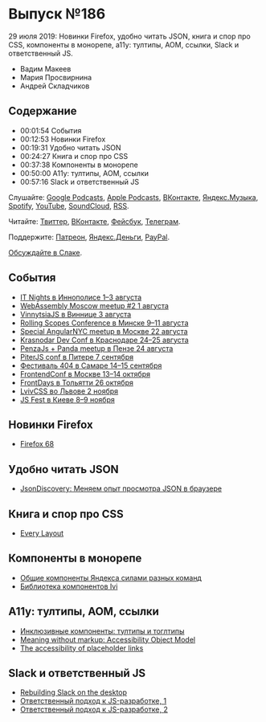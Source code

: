 # Выпуск №186

29 июля 2019: Новинки Firefox, удобно читать JSON, книга и спор про CSS, компоненты в монорепе, a11y: тултипы, AOM, ссылки, Slack и ответственный JS.

- Вадим Макеев
- Мария Просвирнина
- Андрей Складчиков

## Содержание

- 00:01:54 События
- 00:12:53 Новинки Firefox
- 00:19:31 Удобно читать JSON
- 00:24:27 Книга и спор про CSS
- 00:37:38 Компоненты в монорепе
- 00:50:00 A11y: тултипы, AOM, ссылки
- 00:57:16 Slack и ответственный JS

Слушайте: [Google Podcasts](https://podcasts.google.com/?feed=aHR0cHM6Ly93ZWItc3RhbmRhcmRzLnJ1L3BvZGNhc3QvZmVlZC8), [Apple Podcasts](https://itunes.apple.com/podcast/id1080500016), [ВКонтакте](https://vk.com/podcasts-32017543), [Яндекс.Музыка](https://music.yandex.ru/album/6245956), [Spotify](https://open.spotify.com/show/3rzAcADjpBpXt73L0epTjV), [YouTube](https://www.youtube.com/playlist?list=PLMBnwIwFEFHcwuevhsNXkFTcadeX5R1Go), [SoundCloud](https://soundcloud.com/web-standards), [RSS](https://web-standards.ru/podcast/feed/).

Читайте: [Твиттер](https://twitter.com/webstandards_ru), [ВКонтакте](https://vk.com/webstandards_ru), [Фейсбук](https://www.facebook.com/webstandardsru), [Телеграм](https://t.me/webstandards_ru).

Поддержите: [Патреон](https://www.patreon.com/webstandards_ru), [Яндекс.Деньги](https://money.yandex.ru/to/41001119329753), [PayPal](https://www.paypal.me/pepelsbey).

[Обсуждайте в Слаке](http://slack.web-standards.ru/).

## События

- [IT Nights в Иннополисе 1–3 августа](https://it-nights.ru/)
- [WebAssembly Moscow meetup #2 1 августа](https://webassembly-moscow.timepad.ru/event/1025337/)
- [VinnytsiaJS в Виннице 3 августа](http://vinnytsiajs.org/)
- [Rolling Scopes Conference в Минске 9–11 августа](https://rsconf.by/)
- [Special AngularNYC meetup в Москве 22 августа](https://www.meetup.com/AngularMoscow/events/262852871/)
- [Krasnodar Dev Conf в Краснодаре 24–25 августа](https://krd.dev/events/14)
- [PenzaJs + Panda meetup в Пензе 24 августа](https://panda-meetup.ru/penza-frontend-meetup)
- [PiterJS conf в Питере 7 сентября](https://conf.piterjs.org/)
- [Фестиваль 404 в Самаре 14–15 сентября](https://2019.404fest.ru/)
- [FrontendConf в Москве 13–14 октября](https://frontendconf.ru/moscow/2019)
- [FrontDays в Тольятти 26 октября](https://frontdays.ru)
- [LvivCSS во Львове 2 ноября](https://lvivcss.org)
- [JS Fest в Киеве 8–9 ноября](http://jsfest.com.ua/)

## Новинки Firefox

- [Firefox 68](http://tanalin.com/blog/2019/07/firefox-68/)

## Удобно читать JSON

- [JsonDiscovery: Меняем опыт просмотра JSON в браузере](https://habr.com/p/461185/)

## Книга и спор про CSS

- [Every Layout](https://every-layout.dev/)

## Компоненты в монорепе

- [Общие компоненты Яндекса силами разных команд](https://habr.com/p/460811/)
- [Библиотека компонентов Ivi](https://design.ivi.ru/components/)

## A11y: тултипы, AOM, ссылки

- [Инклюзивные компоненты: тултипы и тоглтипы](https://medium.com/p/c20691665ac7)
- [Meaning without markup: Accessibility Object Model](https://hiddedevries.nl/en/blog/2019-07-22-meaning-without-markup-accessibility-object-model)
- [The accessibility of placeholder links](https://www.scottohara.me/note/2019/07/17/placeholder-link.html)

## Slack и ответственный JS

- [Rebuilding Slack on the desktop](https://slack.engineering/rebuilding-slack-on-the-desktop-308d6fe94ae4)
- [Ответственный подход к JS-разработке, 1](https://habr.com/p/447576/)
- [Ответственный подход к JS-разработке, 2](https://habr.com/p/460797/)
